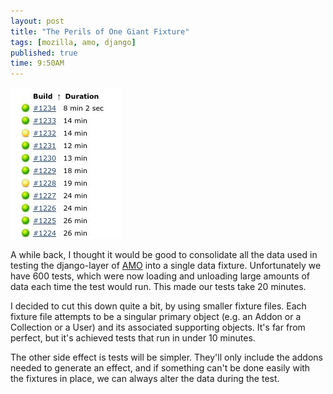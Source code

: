 ```yaml
---
layout: post
title: "The Perils of One Giant Fixture"
tags: [mozilla, amo, django]
published: true
time: 9:50AM
---
```


![Timing](/static/images/2010/08/12/time.jpg)

A while back, I thought it would be good to consolidate all the data used in
testing the django-layer of [AMO][amo] into a single data fixture.
Unfortunately we have 600 tests, which were now loading and unloading large
amounts of data each time the test would run.  This made our tests take 20
minutes.

I decided to cut this down quite a bit, by using smaller fixture files.  Each
fixture file attempts to be a singular primary object (e.g. an Addon or a
Collection or a User) and its associated supporting objects.  It's far from
perfect, but it's achieved tests that run in under 10 minutes.

The other side effect is tests will be simpler.  They'll only include the
addons needed to generate an effect, and if something can't be done easily with
the fixtures in place, we can always alter the data during the test.

[amo]: https://addons.mozilla.org/
